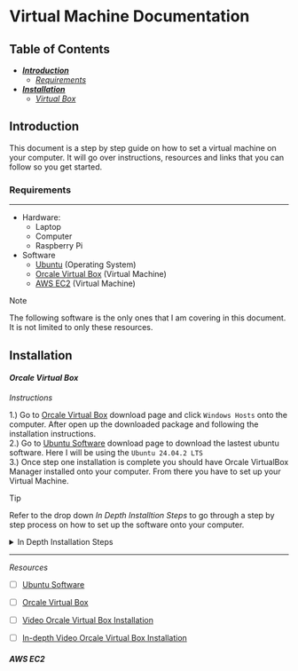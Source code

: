 # Virtual Machine Documentation

## Table of Contents

* [_**Introduction**_](#introduction)
    * [_Requirements_](#requirements)
* [_**Installation**_](#installation)
    * [_Virtual Box_](#virtual-box)

## Introduction

This document is a step by step guide on how to set a virtual machine on your computer. It will go over instructions, resources and links that you can follow so you get started.

### Requirements
---

* Hardware: 
    * Laptop
    * Computer
    * Raspberry Pi
* Software
    * [Ubuntu](https://ubuntu.com/download/desktop#system-requirements-NobleNumbat) (Operating System)
    * [Orcale Virtual Box](#orcale-virtual-box) (Virtual Machine)
    * [AWS EC2](#aws-ec2) (Virtual Machine)

> [!NOTE]
> The following software is the only ones that I am covering in this document. It is not limited to only these resources.

## Installation

#### _Orcale Virtual Box_

_Instructions_

1.) Go to [Orcale Virtual Box](https://www.virtualbox.org/wiki/Downloads) download page and click `Windows Hosts` onto the computer. After open up the downloaded package and following the installation instructions.  
2.) Go to [Ubuntu Software](https://ubuntu.com/download/desktop#system-requirements-NobleNumbat) download page to download the lastest ubuntu software. Here I will be using the `Ubuntu 24.04.2 LTS`  
3.) Once step one installation is complete you should have Orcale VirtualBox Manager installed onto your computer. From there you have to set up your Virtual Machine.
> [!TIP]
> Refer to the drop down _In Depth Installtion Steps_ to go through a step by step process on how to set up the software onto your computer.

<details>
<summary>In Depth Installation Steps</summary>

1.) Download [Orcale Virtual Box](https://www.virtualbox.org/wiki/Downloads) and click `Windows Host`. Once downloaded, navigate to your downloads folder and begin installation.  
![Alt Text](https://github.com/jracelis-hub/my-learning-notes/images/orcale_vm_download.png)  
2.) After downloading the _Orcale VirtualBox Manager_ navigate to ubuntu website and download the [Ubuntu Software](https://ubuntu.com/download/desktop#system-requirements-NobleNumbat). Make sure you are downloading `Ubuntu 24.04.2 LTS`. 
3.) Open up _Orcale VirtualBox Manager_ and click new

</details>

---

_Resources_

- [ ] [Ubuntu Software](https://ubuntu.com/download/desktop#system-requirements-NobleNumbat)
- [ ] [Orcale Virtual Box](https://www.virtualbox.org/wiki/Downloads)
- [ ] [Video Orcale Virtual Box Installation](https://www.youtube.com/watch?v=nvdnQX9UkMY&t=256s)
- [ ] [In-depth Video Orcale Virtual Box Installation](https://www.youtube.com/watch?v=DhVjgI57Ino)


#### _AWS EC2_


